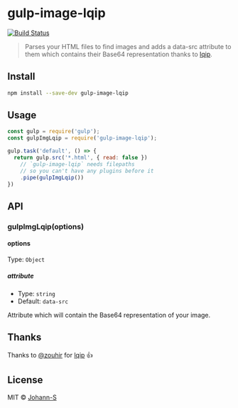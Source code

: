 # gulp-image-lqip

[![Build Status](https://travis-ci.org/Johann-S/gulp-image-lqip.svg?branch=master)](https://travis-ci.org/Johann-S/gulp-image-lqip)

> Parses your HTML files to find images and adds a data-src attribute to them which contains their Base64 representation thanks to [lqip](https://github.com/zouhir/lqip).

## Install

```sh
npm install --save-dev gulp-image-lqip
```

## Usage

```js
const gulp = require('gulp');
const gulpImgLqip = require('gulp-image-lqip');

gulp.task('default', () => {
  return gulp.src('*.html', { read: false })
    // `gulp-image-lqip` needs filepaths
    // so you can't have any plugins before it
    .pipe(gulpImgLqip())
})
```

## API

### gulpImgLqip(options)

#### options

Type: `Object`

##### attribute

* Type: `string`
* Default: `data-src`

Attribute which will contain the Base64 representation of your image.

## Thanks

Thanks to [@zouhir](https://github.com/zouhir) for [lqip](https://github.com/zouhir/lqip) :+1:

## License

MIT © [Johann-S](https://www.johann-servoire.fr/)

